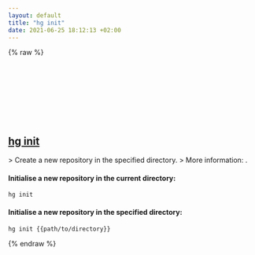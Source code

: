 ```yaml
---
layout: default
title: "hg init"
date: 2021-06-25 18:12:13 +02:00
---
```

{% raw %}
<h2 id="hg-init">
  <a href="/en/common/hg-init.html">hg init</a> <a href="#hg-init"><svg class="icon">
    <use href="/assets/images/unicode_sprite.svg#link" />
  </svg></a>
</h2>
> Create a new repository in the specified directory.
> More information: <https://www.mercurial-scm.org/doc/hg.1.html#init>.

#### Initialise a new repository in the current directory:
```shell
hg init
```
#### Initialise a new repository in the specified directory:
```shell
hg init {{path/to/directory}}
```
{% endraw %}